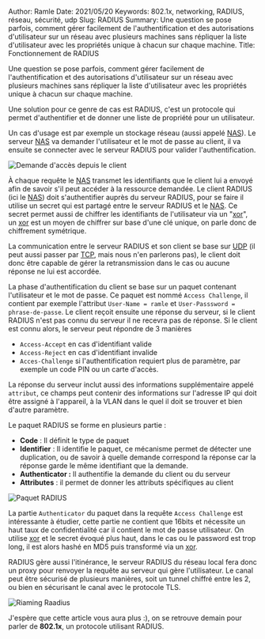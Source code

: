 Author: Ramle 
Date: 2021/05/20
Keywords: 802.1x, networking, RADIUS, réseau, sécurité, udp
Slug: RADIUS
Summary: Une question se pose parfois, comment gérer facilement de l'authentification et des autorisations d'utilisateur sur un réseau avec plusieurs machines sans répliquer la liste d'utilisateur avec les propriétés unique à chacun sur chaque machine.
Title: Fonctionnement de RADIUS

Une question se pose parfois, comment gérer facilement de l'authentification et des autorisations d'utilisateur sur un réseau avec plusieurs machines sans répliquer la liste d'utilisateur avec les propriétés unique à chacun sur chaque machine.

Une solution pour ce genre de cas est RADIUS, c'est un protocole qui permet d'authentifier et de donner une liste de propriété pour un utilisateur.

Un cas d'usage est par exemple un stockage réseau (aussi appelé [NAS](https://fr.wikipedia.org/wiki/Serveur_de_stockage_en_r%C3%A9seau)). Le serveur [NAS](https://fr.wikipedia.org/wiki/Serveur_de_stockage_en_r%C3%A9seau) va demander l'utilisateur et le mot de passe au client, il va ensuite se connecter avec le serveur RADIUS pour valider l'authentification.

![Demande d'accès depuis le client](/static/img/radius/client_nas_radius.webp)

À chaque requête le [NAS](https://fr.wikipedia.org/wiki/Serveur_de_stockage_en_r%C3%A9seau) transmet les identifiants que le client lui a envoyé afin de savoir s'il peut accéder à la ressource demandée. Le client RADIUS (ici le [NAS](https://fr.wikipedia.org/wiki/Serveur_de_stockage_en_r%C3%A9seau)) doit s'authentifier auprès du serveur RADIUS, pour se faire il utilise un secret qui est partagé entre le serveur RADIUS et le [NAS](https://fr.wikipedia.org/wiki/Serveur_de_stockage_en_r%C3%A9seau). Ce secret permet aussi de chiffrer les identifiants de l'utilisateur via un "[xor](https://fr.wikipedia.org/wiki/Fonction_OU_exclusif)", un [xor](https://fr.wikipedia.org/wiki/Fonction_OU_exclusif) est un moyen de chiffrer sur base d'une clé unique, on parle donc de chiffrement symétrique.

La communication entre le serveur RADIUS et son client se base sur [UDP](https://ilearned.eu/udp.html) (il peut aussi passer par [TCP](https://ilearned.eu/tcp.html), mais nous n'en parlerons pas), le client doit donc être capable de gérer la retransmission dans le cas ou aucune réponse ne lui est accordée.

La phase d'authentification du client se base sur un paquet contenant l'utilisateur et le mot de passe. Ce paquet est nommé `Access Challenge`, il contient par exemple l'attribut `User-Name = ramle` et `User-Passsword = phrase-de-passe`. Le client reçoit ensuite une réponse du serveur, si le client RADIUS n'est pas connu du serveur il ne recevra pas de réponse. Si le client est connu alors, le serveur peut répondre de 3 manières 

- `Access-Accept` en cas d'identifiant valide
- `Access-Reject` en cas d'identifiant invalide
- `Acces-Challenge` si l'authentification requiert plus de paramètre, par exemple un code PIN ou un carte d'accès.

La réponse du serveur inclut aussi des informations supplémentaire appelé `attribut`, ce champs peut contenir des informations sur l'adresse IP qui doit être assigné à l'appareil, à la VLAN dans le quel il doit se trouver et bien d'autre paramètre.

Le paquet RADIUS se forme en plusieurs partie :

- **Code** : Il définit le type de paquet
- **Identifier** : Il identifie le paquet, ce mécanisme permet de détecter une duplication, ou de savoir à quelle demande correspond la réponse car la réponse garde le même identifiant que la demande.
- **Authenticator :** Il authentifie la demande du client ou du serveur
- **Attributes** : il permet de donner les attributs spécifiques au client

![Paquet RADIUS](/static/img/radius/paquet_radius.webp)

La partie `Authenticator` du paquet dans la requête `Access Challenge` est intéressante à étudier, cette partie ne contient que 16bits et nécessite un haut taux de confidentialité car il contient le mot de passe utilisateur. On utilise [xor](https://fr.wikipedia.org/wiki/Fonction_OU_exclusif) et le secret évoqué plus haut, dans le cas ou le password est trop long, il est alors hashé en MD5 puis transformé via un [xor](https://fr.wikipedia.org/wiki/Fonction_OU_exclusif).

RADIUS gère aussi l'itinérance, le serveur RADIUS du réseau local fera donc un proxy pour renvoyer la requête au serveur qui gère l'utilisateur. Le canal peut être sécurisé de plusieurs manières, soit un tunnel chiffré entre les 2, ou bien en sécurisant le canal avec le protocole TLS.

![Riaming Raadius](/static/img/radius/roaming_radius.webp)

J'espère que cette article vous aura plus :), on se retrouve demain pour parler de **802.1x**, un protocole utilisant RADIUS.
